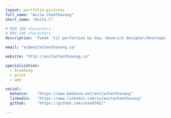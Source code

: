 ```yaml
---
layout: portfolio-pictures
full_name: "Anita Chanthavong"
short_name: "Anita C"

# MIN 100 characters
# MAX 140 characters
description: "Tweak 'til perfection by day; maverick designer/developer by night. Love sharks, big cats, wolves, science, sci-fi, space, zombies & dessert."

email: "ac@anitachanthavong.ca"

website: "http://anitachanthavong.ca"

specialization:
  - branding
  - print
  - web

social:
  behance:    "https://www.behance.net/anitachanthavong"
  linkedin:   "https://www.linkedin.com/in/anitachanthavong"
  github:     "https://github.com/chan0345/"

---
```

